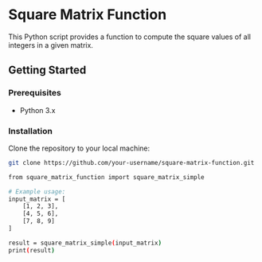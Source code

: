 # Square Matrix Function

This Python script provides a function to compute the square values of all integers in a given matrix.

## Getting Started

### Prerequisites

- Python 3.x

### Installation

Clone the repository to your local machine:

```bash
git clone https://github.com/your-username/square-matrix-function.git

from square_matrix_function import square_matrix_simple

# Example usage:
input_matrix = [
    [1, 2, 3],
    [4, 5, 6],
    [7, 8, 9]
]

result = square_matrix_simple(input_matrix)
print(result)

